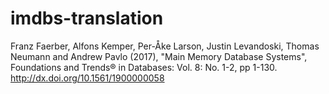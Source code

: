 # imdbs-translation

Franz Faerber, Alfons Kemper, Per-Åke Larson, Justin Levandoski, Thomas Neumann and Andrew Pavlo (2017), "Main Memory Database Systems", Foundations and Trends® in Databases: Vol. 8: No. 1-2, pp 1-130. http://dx.doi.org/10.1561/1900000058
